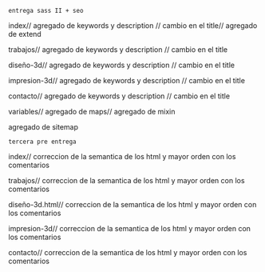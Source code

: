     entrega sass II + seo

index// agregado de keywords y description // cambio en el title// agregado de extend

trabajos// agregado de keywords y description // cambio en el title

diseño-3d// agregado de keywords y description // cambio en el title

impresion-3d// agregado de keywords y description // cambio en el title

contacto// agregado de keywords y description // cambio en el title

variables// agregado de maps// agregado de mixin

agregado de sitemap


    tercera pre entrega

index// correccion de la semantica de los html y mayor orden con los comentarios

trabajos// correccion de la semantica de los html y mayor orden con los comentarios

diseño-3d.html// correccion de la semantica de los html y mayor orden con los comentarios

impresion-3d// correccion de la semantica de los html y mayor orden con los comentarios

contacto// correccion de la semantica de los html y mayor orden con los comentarios